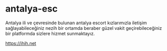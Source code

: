 # antalya-esc
Antalya ili ve çevresinde bulunan antalya escort kızlarımızla iletişim sağlayabileceğiniz nezih bir ortamda beraber güzel vakit geçirebileceğiniz bir platformda sizlere hizmet sunmaktayız.

https://ihih.net
